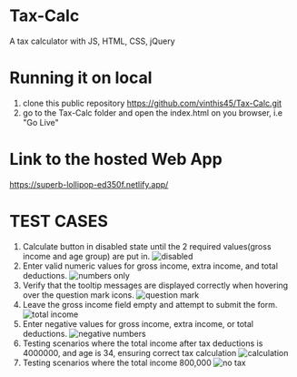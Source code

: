# Tax-Calc
A tax calculator with JS, HTML, CSS, jQuery

# Running it on local
1. clone this public repository
https://github.com/vinthis45/Tax-Calc.git
2. go to the Tax-Calc folder and open the index.html on you browser, i.e "Go Live" 
# Link to the hosted Web App
https://superb-lollipop-ed350f.netlify.app/

# TEST CASES
1. Calculate button in disabled state until the 2 required values(gross income and age group) are put in. 
![disabled](https://github.com/vinthis45/Tax-Calc/assets/132991569/eb7803b9-16a4-4594-afb8-ee5a8324a1fc)
2. Enter valid numeric values for gross income, extra income, and total deductions.
![numbers only](https://github.com/vinthis45/Tax-Calc/assets/132991569/33d4550a-8f27-4ae4-939b-35374a567284)
3. Verify that the tooltip messages are displayed correctly when hovering over the question mark icons.
![question mark](https://github.com/vinthis45/Tax-Calc/assets/132991569/c67547f4-aaab-47c3-86aa-454fae27e9d3)
4. Leave the gross income field empty and attempt to submit the form.
![total income](https://github.com/vinthis45/Tax-Calc/assets/132991569/fa1681d6-a1dd-4bfc-8498-0f5ee4283687)
5. Enter negative values for gross income, extra income, or total deductions.
![negative numbers](https://github.com/vinthis45/Tax-Calc/assets/132991569/0f797272-1327-44c5-84b9-e6ce42866b12)
6. Testing scenarios where the total income after tax deductions is 4000000, and age is 34, ensuring correct tax calculation
![calculation](https://github.com/vinthis45/Tax-Calc/assets/132991569/6691e03a-0f4b-4a21-b86e-5574b3150044)
7. Testing scenarios where the total income 800,000
![no tax](https://github.com/vinthis45/Tax-Calc/assets/132991569/2787227f-8533-44f4-91ac-1cad6c4f37c9)
